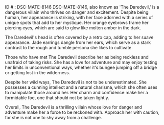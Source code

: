ID # : DSC-MATE-8146
DSC-MATE-8146, also known as 'The Daredevil,' is a dangerous villain who thrives on danger and excitement. Despite being human, her appearance is striking, with her face adorned with a series of unique spots that add to her mystique. Her orange eyebrows frame her piercing eyes, which are said to glow like molten amber in the dark.

The Daredevil's head is often covered by a retro cap, adding to her suave appearance. Jade earrings dangle from her ears, which serve as a stark contrast to the rough and tumble persona she likes to cultivate.

Those who have met The Daredevil describe her as being reckless and unafraid of taking risks. She has a love for adventure and may enjoy testing her limits in unconventional ways, whether it's bungee jumping off a bridge or getting lost in the wilderness.

Despite her wild ways, The Daredevil is not to be underestimated. She possesses a cunning intellect and a natural charisma, which she often uses to manipulate those around her. Her charm and confidence make her a formidable foe, one that should not be taken lightly.

Overall, The Daredevil is a thrilling villain whose love for danger and adventure make her a force to be reckoned with. Approach her with caution, for she is not one to shy away from a challenge.